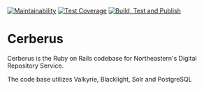 [![Maintainability](https://api.codeclimate.com/v1/badges/319fb72eb18232337a83/maintainability)](https://codeclimate.com/github/NEU-Libraries/cerberus/maintainability) [![Test Coverage](https://api.codeclimate.com/v1/badges/319fb72eb18232337a83/test_coverage)](https://codeclimate.com/github/NEU-Libraries/cerberus/test_coverage) [![Build, Test and Publish](https://github.com/NEU-Libraries/cerberus/actions/workflows/build_test_publish.yml/badge.svg)](https://github.com/NEU-Libraries/cerberus/actions/workflows/build_test_publish.yml)

# Cerberus

Cerberus is the Ruby on Rails codebase for Northeastern's Digital Repository Service.

The code base utilizes Valkyrie, Blacklight, Solr and PostgreSQL
